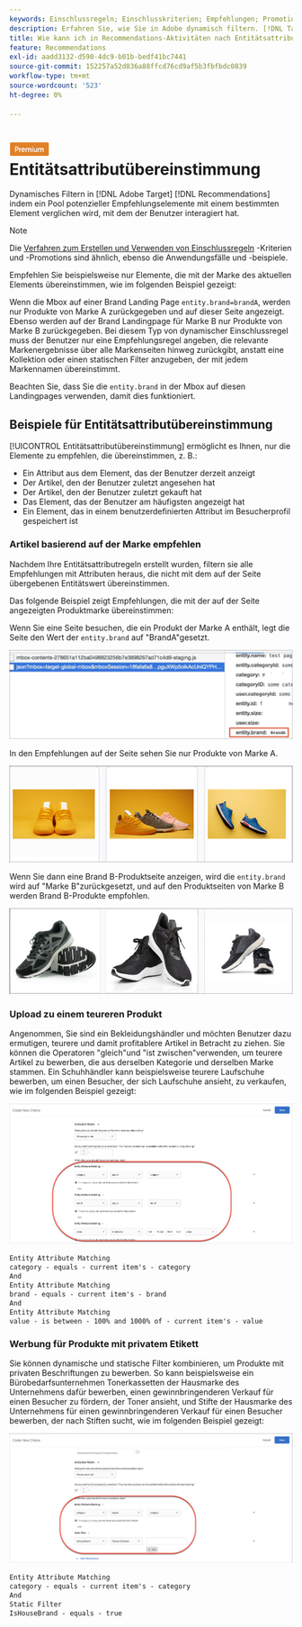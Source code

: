 ```yaml
---
keywords: Einschlussregeln; Einschlusskriterien; Empfehlungen; Promotion; Promotions; dynamische Filterung; dynamisch; Entitätsattributübereinstimmung
description: Erfahren Sie, wie Sie in Adobe dynamisch filtern. [!DNL Target] Recommendations durch Vergleich eines Pools potenzieller Elemente mit einem bestimmten Element, mit dem der Benutzer interagiert hat.
title: Wie kann ich in Recommendations-Aktivitäten nach Entitätsattributübereinstimmung filtern?
feature: Recommendations
exl-id: aadd3132-d590-4dc9-b01b-bedf41bc7441
source-git-commit: 152257a52d836a88ffcd76cd9af5b3fbfbdc0839
workflow-type: tm+mt
source-wordcount: '523'
ht-degree: 0%

---
```


# ![PREMIUM](/help/main/assets/premium.png) Entitätsattributübereinstimmung

Dynamisches Filtern in [!DNL Adobe Target] [!DNL Recommendations] indem ein Pool potenzieller Empfehlungselemente mit einem bestimmten Element verglichen wird, mit dem der Benutzer interagiert hat.

>[!NOTE]
>
>Die [Verfahren zum Erstellen und Verwenden von Einschlussregeln](/help/main/c-recommendations/c-algorithms/use-dynamic-and-static-inclusion-rules.md) -Kriterien und -Promotions sind ähnlich, ebenso die Anwendungsfälle und -beispiele.

Empfehlen Sie beispielsweise nur Elemente, die mit der Marke des aktuellen Elements übereinstimmen, wie im folgenden Beispiel gezeigt:

Wenn die Mbox auf einer Brand Landing Page `entity.brand=brandA`, werden nur Produkte von Marke A zurückgegeben und auf dieser Seite angezeigt. Ebenso werden auf der Brand Landingpage für Marke B nur Produkte von Marke B zurückgegeben. Bei diesem Typ von dynamischer Einschlussregel muss der Benutzer nur eine Empfehlungsregel angeben, die relevante Markenergebnisse über alle Markenseiten hinweg zurückgibt, anstatt eine Kollektion oder einen statischen Filter anzugeben, der mit jedem Markennamen übereinstimmt.

Beachten Sie, dass Sie die `entity.brand` in der Mbox auf diesen Landingpages verwenden, damit dies funktioniert.

## Beispiele für Entitätsattributübereinstimmung

[!UICONTROL Entitätsattributübereinstimmung] ermöglicht es Ihnen, nur die Elemente zu empfehlen, die übereinstimmen, z. B.:

* Ein Attribut aus dem Element, das der Benutzer derzeit anzeigt
* Der Artikel, den der Benutzer zuletzt angesehen hat
* Der Artikel, den der Benutzer zuletzt gekauft hat
* Das Element, das der Benutzer am häufigsten angezeigt hat
* Ein Element, das in einem benutzerdefinierten Attribut im Besucherprofil gespeichert ist

### Artikel basierend auf der Marke empfehlen

Nachdem Ihre Entitätsattributregeln erstellt wurden, filtern sie alle Empfehlungen mit Attributen heraus, die nicht mit dem auf der Seite übergebenen Entitätswert übereinstimmen.

Das folgende Beispiel zeigt Empfehlungen, die mit der auf der Seite angezeigten Produktmarke übereinstimmen:

Wenn Sie eine Seite besuchen, die ein Produkt der Marke A enthält, legt die Seite den Wert der `entity.brand` auf &quot;BrandA&quot;gesetzt.

![Beispiel für Target-Aufruf](/help/main/c-recommendations/c-algorithms/assets/example-target-call.png)

In den Empfehlungen auf der Seite sehen Sie nur Produkte von Marke A.

![Empfehlungen für Marke A](/help/main/c-recommendations/c-algorithms/assets/brandA.png)

Wenn Sie dann eine Brand B-Produktseite anzeigen, wird die `entity.brand` wird auf &quot;Marke B&quot;zurückgesetzt, und auf den Produktseiten von Marke B werden Brand B-Produkte empfohlen.

![Empfehlungen für Marke B](/help/main/c-recommendations/c-algorithms/assets/brandB.png)

### Upload zu einem teureren Produkt

Angenommen, Sie sind ein Bekleidungshändler und möchten Benutzer dazu ermutigen, teurere und damit profitablere Artikel in Betracht zu ziehen. Sie können die Operatoren &quot;gleich&quot;und &quot;ist zwischen&quot;verwenden, um teurere Artikel zu bewerben, die aus derselben Kategorie und derselben Marke stammen. Ein Schuhhändler kann beispielsweise teurere Laufschuhe bewerben, um einen Besucher, der sich Laufschuhe ansieht, zu verkaufen, wie im folgenden Beispiel gezeigt:

![Upload](/help/main/c-recommendations/c-algorithms/assets/upsell.png)

```
Entity Attribute Matching
category - equals - current item's - category 
And 
Entity Attribute Matching
brand - equals - current item's - brand 
And 
Entity Attribute Matching
value - is between - 100% and 1000% of - current item's - value
```

### Werbung für Produkte mit privatem Etikett

Sie können dynamische und statische Filter kombinieren, um Produkte mit privaten Beschriftungen zu bewerben. So kann beispielsweise ein Bürobedarfsunternehmen Tonerkassetten der Hausmarke des Unternehmens dafür bewerben, einen gewinnbringenderen Verkauf für einen Besucher zu fördern, der Toner ansieht, und Stifte der Hausmarke des Unternehmens für einen gewinnbringenderen Verkauf für einen Besucher bewerben, der nach Stiften sucht, wie im folgenden Beispiel gezeigt:

![Hausmarke](/help/main/c-recommendations/c-algorithms/assets/housebrand.png)

```
Entity Attribute Matching
category - equals - current item's - category 
And
Static Filter
IsHouseBrand - equals - true
```
